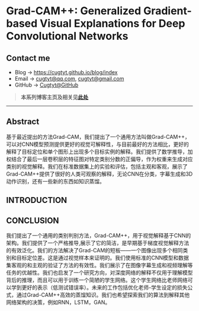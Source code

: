 # Grad-CAM++: Generalized Gradient-based Visual Explanations for Deep Convolutional Networks

## Contact me

* Blog -> <https://cugtyt.github.io/blog/index>
* Email -> <cugtyt@qq.com>, <cugtyt@gmail.com>
* GitHub -> [Cugtyt@GitHub](https://github.com/Cugtyt)

> **本系列博客主页及相关见**[**此处**](https://cugtyt.github.io/blog/papers/index)

---

<head>
    <script src="https://cdn.mathjax.org/mathjax/latest/MathJax.js?config=TeX-AMS-MML_HTMLorMML" type="text/javascript"></script>
    <script type="text/x-mathjax-config">
        MathJax.Hub.Config({
            tex2jax: {
            skipTags: ['script', 'noscript', 'style', 'textarea', 'pre'],
            inlineMath: [['$','$']]
            }
        });
    </script>
</head>

## Abstract

基于最近提出的方法Grad-CAM，我们提出了一个通用方法叫做Grad-CAM++，可以对CNN模型预测提供更好的视觉可解释性，与目前最好的方法相比，更好的解释了目标定位和单个图形上出现多个目标实例的解释。我们提供了数学推导，加权结合了最后一层卷积层的特征图对特定类别分数的正偏导，作为权重来生成对应类别的视觉解释。我们在标准数据集上的实验和评估，包括主观和客观，展示了Grad-CAM++提供了很好的人类可观察的解释，无论CNN在分类，字幕生成和3D动作识别，还有一些新的东西如知识蒸馏。

## INTRODUCTION



## CONCLUSION

我们提出了一个通用的类别判别方法，Grad-CAM++，用于视觉解释基于CNN的架构。我们提供了一个严格推导,展示了它的简洁，是早期基于梯度视觉解释方法的有效泛化。我们的方法解决了Grad-CAM的短板——一个图像出现多个相同类别和目标定位差。这是通过视觉样本来证明的。我们使用标准的CNN模型和数据集客观的和主观的验证了方法的有效性。我们展示了在图像字幕生成和视频理解等任务的优越性。我们也启发了一个研究方向，对深度网络的解释不仅用于理解模型背后的推理，而且可以用于训练一个简陋的学生网络。这个学生网络比老师网络可以学到更好的表示（低测试错误率）。未来的工作包括优化老师-学生设定的损失公式，通过Grad-CAM++高效的蒸馏知识。我们也希望探索我们的算法到解释其他网络架构的决策，例如RNN，LSTM，GAN。